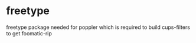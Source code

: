 # freetype

freetype package needed for poppler which is required to build cups-filters to get foomatic-rip
